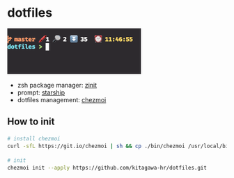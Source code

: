 # dotfiles

![prompt](prompt.png)

- zsh package manager: [zinit](https://github.com/zdharma/zinit)
- prompt: [starship](https://github.com/starship/starship)
- dotfiles management: [chezmoi](https://github.com/twpayne/chezmoi)

## How to init

```sh
# install chezmoi
curl -sfL https://git.io/chezmoi | sh && cp ./bin/chezmoi /usr/local/bin/chezmoi

# init
chezmoi init --apply https://github.com/kitagawa-hr/dotfiles.git
```
